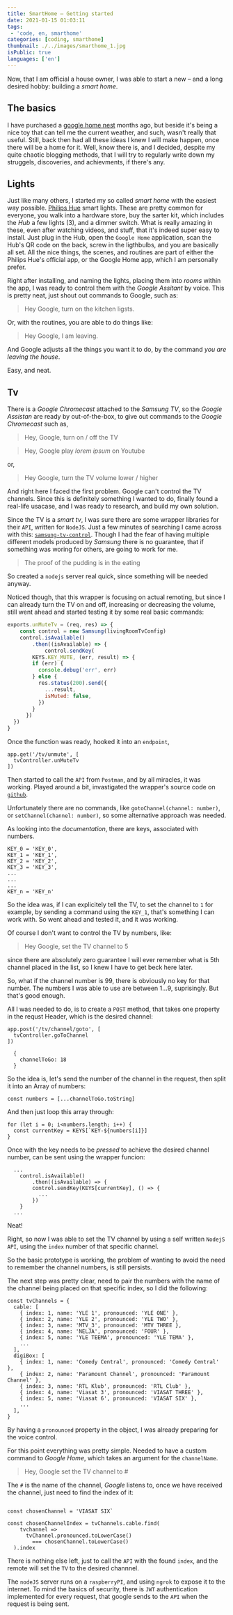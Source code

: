 ```yaml
---
title: SmartHome – Getting started
date: 2021-01-15 01:03:11
tags:
 - 'code, en, smarthome'
categories: [coding, smarthome]
thumbnail: ./../images/smarthome_1.jpg
isPublic: true
languages: ['en']
---
```


Now, that I am official a house owner, I was able to start a new – and a long desired hobby: building a _smart home_.

## The basics

I have purchased a [google home nest](https://www.gigantti.fi/cms/google-home/google-home-home-mini-ja-max-seka-nest-hub/) months ago, but beside it's being a nice toy that can tell me the current weather, and such, wasn't really that useful. Still, back then had all these ideas I knew I will make happen, once there will be a home for it. Well, know there is, and I decided, despite my quite chaotic blogging methods, that I will try to regularly write down my struggels, discoveries, and achievments, if there's any.

## Lights

Just like many others, I started my so called _smart home_ with the easiest way possible. [Philips Hue](https://www.gigantti.fi/brand/Philips%20HUE?as_templateId=30&scid=SEM8875353162&utm_source=google_search&utm_medium=SEM&utm_campaign=adwords-api-man-generic-&utm_content=all&gclid=Cj0KCQjw3duCBhCAARIsAJeFyPXUOClDersWTnPnhPSm8zLq3RhOqKWinJGMFolc-zhbK9jtbsqCDYkaAk5QEALw_wcB) smart lights. These are pretty common for everyone, you walk into a hardware store, buy the sarter kit, which includes the _Hub_ a few lights (3), and a dimmer switch. What is really amazing in these, even after watching videos, and stuff, that it's indeed super easy to install. Just plug in the Hub, open the `Google Home` application, scan the Hub's QR code on the back, screw in the ligthbulbs, and you are basically all set. All the nice things, the scenes, and routines are part of either the Philips Hue's official app, or the Google Home app, which I am personally prefer.

Right after installing, and naming the lights, placing them into _rooms_ within the app, I was ready to control them with the _Google Assitant_ by voice. This is pretty neat, just shout out commands to Google, such as: 

>Hey Google, turn on the kitchen ligsts.

Or, with the routines, you are able to do things like:

>Hey Google, I am leaving.

And Google adjusts all the things you want it to do, by the command _you are leaving the house_.

Easy, and neat.

## Tv

There is a _Google Chromecast_ attached to the _Samsung TV_, so the _Google Assistan_ are ready by out-of-the-box, to give out commands to the _Google Chromecast_ such as,

>Hey, Google, turn on / off the TV

>Hey, Google play _lorem ipsum_ on Youtube

or,

>Hey Google, turn the TV volume lower / higher

And right here I faced the first problem. Google can't control the TV channels. Since this is definitely something I wanted to do, finally found a real-life usacase, and I was ready to research, and build my own solution.

Since the TV is a _smart tv_, I was sure there are some wrapper libraries for their `API`, written for `NodeJS`. Just a few minutes of searching I came across with this: [`samsung-tv-control`](https://github.com/Toxblh/samsung-tv-control). Though I had the fear of having multiple different models produced by _Samsung_ there is no guarantee, that if something was woring for others, are going to work for me.

>The proof of the pudding is in the eating

So created a `nodejs` server real quick, since something will be needed anyway.

Noticed though, that this wrapper is focusing on actual remoting, but since I can already turn the TV on and off, increasing or decreasing the volume, still went ahead and started testing it by some real basic commands:

```jsx
exports.unMuteTv = (req, res) => {
	const control = new Samsung(livingRoomTvConfig)	
	control.isAvailable()
		.then((isAvailable) => {
			control.sendKey(
        KEYS.KEY_MUTE, (err, result) => {
        if (err) {
          console.debug('err', err)
        } else {
          res.status(200).send({
            ...result,
            isMuted: false,
          })
        }
      })
  })
}
```

Once the function was ready, hooked it into an `endpoint`, 

```
app.get('/tv/unmute', [
  tvController.unMuteTv
])
```

Then started to call the `API` from `Postman`, and by all miracles, it was working. Played around a bit, invastigated the wrapper's source code on [`github`](https://github.com/Toxblh/samsung-tv-control/blob/master/src/samsung.ts).

Unfortunately there are no commands, like `gotoChannel(channel: number)`, or `setChannel(channel: number)`, so some alternative approach was needed. 

As looking into the _documentation_, there are keys, associated with numbers.

```
KEY_0 = 'KEY_0',
KEY_1 = 'KEY_1',
KEY_2 = 'KEY_2',
KEY_3 = 'KEY_3',
...
...
...
KEY_n = 'KEY_n'
```

So the idea was, if I can explicitely tell the TV, to set the channel to `1` for example, by sending a command using the `KEY_1`, that's something I can work with. So went ahead and tested it, and it was working.

Of course I don't want to control the TV by numbers, like:

> Hey Google, set the TV channel to 5

since there are absolutely zero guarantee I will ever remember what is 5th channel placed in the list, so I knew I have to get beck here later.

So, what if the channel number is 99, there is obviously no key for that number. The numbers I was able to use are between 1...9, suprisingly. But that's good enough.

All I was needed to do, is to create a `POST` method, that takes one property in the requst Header, which is the desired channel:

```
app.post('/tv/channel/goto', [
  tvController.goToChannel
])
```

```
  {
    channelToGo: 18
  }
```

So the idea is, let's send the number of the channel in the request, then split it into an Array of numbers: 

```
const numbers = [...channelToGo.toString]
```

And then just loop this array through:

```
for (let i = 0; i<numbers.length; i++) {
  const currentKey = KEYS[`KEY-${numbers[i]}]
}
```

Once with the key needs to be _pressed_ to achieve the desired channel number, can be sent using the wrapper funcion:

```
  ...
    control.isAvailable()
		.then((isAvailable) => {
        control.sendKey(KEYS[currentKey], () => {
          ...
        })
    }
  ...
```

Neat!

Right, so now I was able to set the TV channel by using a self written `NodejS` `API`, using the `index` number of that specific channel.

So the basic prototype is working, the problem of wanting to avoid the need to remember the channel numbers, is still persists.

The next step was pretty clear, need to pair the numbers with the name of the channel being placed on that specific index, so I did the following:

```
const tvChannels = {
  cable: [
    { index: 1, name: 'YLE 1', pronounced: 'YLE ONE' },
    { index: 2, name: 'YLE 2', pronounced: 'YLE TWO' },
    { index: 3, name: 'MTV_3', pronounced: 'MTV THREE },
    { index: 4, name: 'NELJA', pronounced: 'FOUR' },
    { index: 5, name: 'YLE TEEMA', pronounced: 'YLE TEMA' },
    ...
  ],
  digiBox: [
    { index: 1, name: 'Comedy Central', pronounced: 'Comedy Central' },
    { index: 2, name: 'Paramount Channel', pronounced: 'Paramount Channel' },
    { index: 3, name: 'RTL Klub', pronounced: 'RTL Club' },
    { index: 4, name: 'Viasat 3', pronounced: 'VIASAT THREE' },
    { index: 5, name: 'Viasat 6', pronounced: 'VIASAT SIX' },
    ...
  ],
}
```

By having a `pronounced` property in the object, I was already preparing for the voice control.

For this point everything was pretty simple. Needed to have a custom command to _Google Home_, which takes an argument for the `channelName`.

> Hey, Google set the TV channel to #

The `#` is the name of the channel, _Google_ listens to, once we have received the channel, just need to find the index of it: 

```

const chosenChannel = 'VIASAT SIX`

const chosenChannelIndex = tvChannels.cable.find(
    tvchannel =>
      tvChannel.pronounced.toLowerCase()
        === chosenChannel.toLowerCase()
  ).index
```

There is nothing else left, just to call the `API` with the found `index`, and the remote will set the `TV` to the desired channnel.

The `nodeJS` server runs on a `raspberryPI`, and using `ngrok` to expose it to the internet. To mind the basics of security, there is `JWT` authentication implemented for every request, that google sends to the `API` when the request is being sent.

